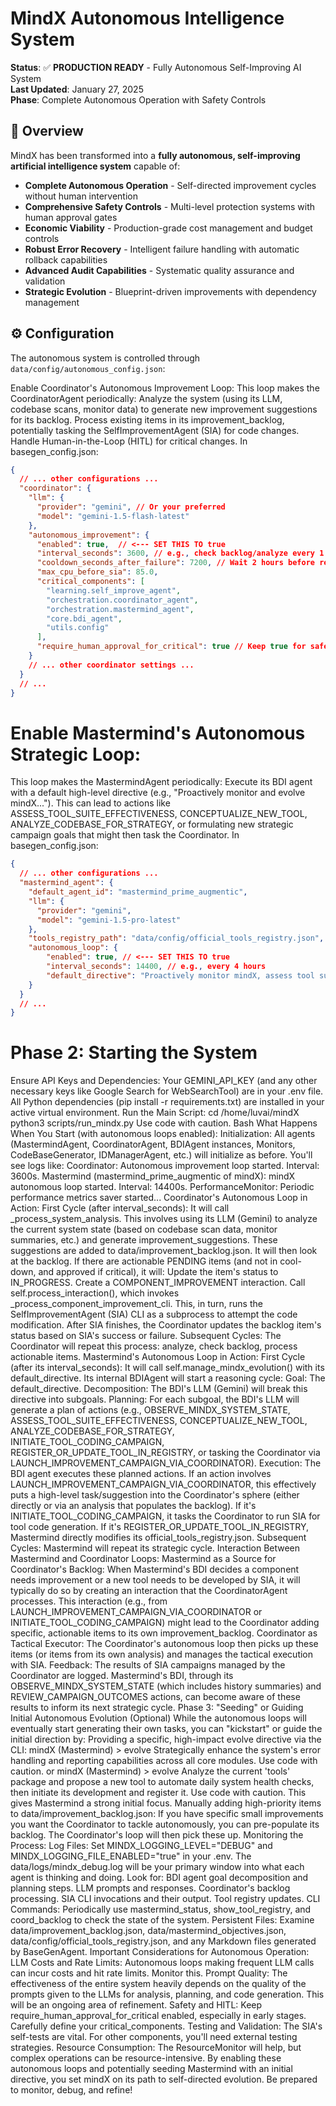 # MindX Autonomous Intelligence System

**Status**: ✅ **PRODUCTION READY** - Fully Autonomous Self-Improving AI System  
**Last Updated**: January 27, 2025  
**Phase**: Complete Autonomous Operation with Safety Controls  

## 🚀 Overview

MindX has been transformed into a **fully autonomous, self-improving artificial intelligence system** capable of:

- **Complete Autonomous Operation** - Self-directed improvement cycles without human intervention
- **Comprehensive Safety Controls** - Multi-level protection systems with human approval gates
- **Economic Viability** - Production-grade cost management and budget controls
- **Robust Error Recovery** - Intelligent failure handling with automatic rollback capabilities
- **Advanced Audit Capabilities** - Systematic quality assurance and validation
- **Strategic Evolution** - Blueprint-driven improvements with dependency management

## ⚙️ Configuration

The autonomous system is controlled through `data/config/autonomous_config.json`:

Enable Coordinator's Autonomous Improvement Loop:
This loop makes the CoordinatorAgent periodically:
Analyze the system (using its LLM, codebase scans, monitor data) to generate new improvement suggestions for its backlog.
Process existing items in its improvement_backlog, potentially tasking the SelfImprovementAgent (SIA) for code changes.
Handle Human-in-the-Loop (HITL) for critical changes.
In basegen_config.json:
```.json
{
  // ... other configurations ...
  "coordinator": {
    "llm": {
      "provider": "gemini", // Or your preferred
      "model": "gemini-1.5-flash-latest"
    },
    "autonomous_improvement": {
      "enabled": true,  // <--- SET THIS TO true
      "interval_seconds": 3600, // e.g., check backlog/analyze every 1 hour
      "cooldown_seconds_after_failure": 7200, // Wait 2 hours before retrying a failed component
      "max_cpu_before_sia": 85.0,
      "critical_components": [
        "learning.self_improve_agent",
        "orchestration.coordinator_agent",
        "orchestration.mastermind_agent",
        "core.bdi_agent",
        "utils.config"
      ],
      "require_human_approval_for_critical": true // Keep true for safety
    }
    // ... other coordinator settings ...
  }
  // ...
}
```
# Enable Mastermind's Autonomous Strategic Loop:
This loop makes the MastermindAgent periodically:
Execute its BDI agent with a default high-level directive (e.g., "Proactively monitor and evolve mindX...").
This can lead to actions like ASSESS_TOOL_SUITE_EFFECTIVENESS, CONCEPTUALIZE_NEW_TOOL, ANALYZE_CODEBASE_FOR_STRATEGY, or formulating new strategic campaign goals that might then task the Coordinator.
In basegen_config.json:
```json
{
  // ... other configurations ...
  "mastermind_agent": {
    "default_agent_id": "mastermind_prime_augmentic",
    "llm": {
      "provider": "gemini",
      "model": "gemini-1.5-pro-latest"
    },
    "tools_registry_path": "data/config/official_tools_registry.json",
    "autonomous_loop": {
        "enabled": true, // <--- SET THIS TO true
        "interval_seconds": 14400, // e.g., every 4 hours
        "default_directive": "Proactively monitor mindX, assess tool suite effectiveness, identify strategic evolutionary opportunities for components and tools, and initiate campaigns to enhance overall system health, capabilities, and efficiency based on current state and long-term goals."
    }
  }
  // ...
}
```
# Phase 2: Starting the System
Ensure API Keys and Dependencies:
Your GEMINI_API_KEY (and any other necessary keys like Google Search for WebSearchTool) are in your .env file.
All Python dependencies (pip install -r requirements.txt) are installed in your active virtual environment.
Run the Main Script:
cd /home/luvai/mindX
python3 scripts/run_mindx.py
Use code with caution.
Bash
What Happens When You Start (with autonomous loops enabled):
Initialization:
All agents (MastermindAgent, CoordinatorAgent, BDIAgent instances, Monitors, CodeBaseGenerator, IDManagerAgent, etc.) will initialize as before.
You'll see logs like:
Coordinator: Autonomous improvement loop started. Interval: 3600s.
Mastermind (mastermind_prime_augmentic of mindX): mindX autonomous loop started. Interval: 14400s.
PerformanceMonitor: Periodic performance metrics saver started...
Coordinator's Autonomous Loop in Action:
First Cycle (after interval_seconds):
It will call _process_system_analysis. This involves using its LLM (Gemini) to analyze the current system state (based on codebase scan data, monitor summaries, etc.) and generate improvement_suggestions.
These suggestions are added to data/improvement_backlog.json.
It will then look at the backlog. If there are actionable PENDING items (and not in cool-down, and approved if critical), it will:
Update the item's status to IN_PROGRESS.
Create a COMPONENT_IMPROVEMENT interaction.
Call self.process_interaction(), which invokes _process_component_improvement_cli.
This, in turn, runs the SelfImprovementAgent (SIA) CLI as a subprocess to attempt the code modification.
After SIA finishes, the Coordinator updates the backlog item's status based on SIA's success or failure.
Subsequent Cycles: The Coordinator will repeat this process: analyze, check backlog, process actionable items.
Mastermind's Autonomous Loop in Action:
First Cycle (after its interval_seconds):
It will call self.manage_mindx_evolution() with its default_directive.
Its internal BDIAgent will start a reasoning cycle:
Goal: The default_directive.
Decomposition: The BDI's LLM (Gemini) will break this directive into subgoals.
Planning: For each subgoal, the BDI's LLM will generate a plan of actions (e.g., OBSERVE_MINDX_SYSTEM_STATE, ASSESS_TOOL_SUITE_EFFECTIVENESS, CONCEPTUALIZE_NEW_TOOL, ANALYZE_CODEBASE_FOR_STRATEGY, INITIATE_TOOL_CODING_CAMPAIGN, REGISTER_OR_UPDATE_TOOL_IN_REGISTRY, or tasking the Coordinator via LAUNCH_IMPROVEMENT_CAMPAIGN_VIA_COORDINATOR).
Execution: The BDI agent executes these planned actions.
If an action involves LAUNCH_IMPROVEMENT_CAMPAIGN_VIA_COORDINATOR, this effectively puts a high-level task/suggestion into the Coordinator's sphere (either directly or via an analysis that populates the backlog).
If it's INITIATE_TOOL_CODING_CAMPAIGN, it tasks the Coordinator to run SIA for tool code generation.
If it's REGISTER_OR_UPDATE_TOOL_IN_REGISTRY, Mastermind directly modifies its official_tools_registry.json.
Subsequent Cycles: Mastermind will repeat its strategic cycle.
Interaction Between Mastermind and Coordinator Loops:
Mastermind as a Source for Coordinator's Backlog: When Mastermind's BDI decides a component needs improvement or a new tool needs to be developed by SIA, it will typically do so by creating an interaction that the CoordinatorAgent processes. This interaction (e.g., from LAUNCH_IMPROVEMENT_CAMPAIGN_VIA_COORDINATOR or INITIATE_TOOL_CODING_CAMPAIGN) might lead to the Coordinator adding specific, actionable items to its own improvement_backlog.
Coordinator as Tactical Executor: The Coordinator's autonomous loop then picks up these items (or items from its own analysis) and manages the tactical execution with SIA.
Feedback: The results of SIA campaigns managed by the Coordinator are logged. Mastermind's BDI, through its OBSERVE_MINDX_SYSTEM_STATE (which includes history summaries) and REVIEW_CAMPAIGN_OUTCOMES actions, can become aware of these results to inform its next strategic cycle.
Phase 3: "Seeding" or Guiding Initial Autonomous Evolution (Optional)
While the autonomous loops will eventually start generating their own tasks, you can "kickstart" or guide the initial direction by:
Providing a specific, high-impact evolve directive via the CLI:
mindX (Mastermind) > evolve Strategically enhance the system's error handling and reporting capabilities across all core modules.
Use code with caution.
or
mindX (Mastermind) > evolve Analyze the current 'tools' package and propose a new tool to automate daily system health checks, then initiate its development and register it.
Use code with caution.
This gives Mastermind a strong initial focus.
Manually adding high-priority items to data/improvement_backlog.json:
If you have specific small improvements you want the Coordinator to tackle autonomously, you can pre-populate its backlog. The Coordinator's loop will then pick these up.
Monitoring the Process:
Log Files: Set MINDX_LOGGING_LEVEL="DEBUG" and MINDX_LOGGING_FILE_ENABLED="true" in your .env. The data/logs/mindx_debug.log will be your primary window into what each agent is thinking and doing. Look for:
BDI agent goal decomposition and planning steps.
LLM prompts and responses.
Coordinator's backlog processing.
SIA CLI invocations and their output.
Tool registry updates.
CLI Commands: Periodically use mastermind_status, show_tool_registry, and coord_backlog to check the state of the system.
Persistent Files: Examine data/improvement_backlog.json, data/mastermind_objectives.json, data/config/official_tools_registry.json, and any Markdown files generated by BaseGenAgent.
Important Considerations for Autonomous Operation:
LLM Costs and Rate Limits: Autonomous loops making frequent LLM calls can incur costs and hit rate limits. Monitor this.
Prompt Quality: The effectiveness of the entire system heavily depends on the quality of the prompts given to the LLMs for analysis, planning, and code generation. This will be an ongoing area of refinement.
Safety and HITL: Keep require_human_approval_for_critical enabled, especially in early stages. Carefully define your critical_components.
Testing and Validation: The SIA's self-tests are vital. For other components, you'll need external testing strategies.
Resource Consumption: The ResourceMonitor will help, but complex operations can be resource-intensive.
By enabling these autonomous loops and potentially seeding Mastermind with an initial directive, you set mindX on its path to self-directed evolution. Be prepared to monitor, debug, and refine!
